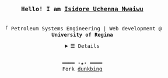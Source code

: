 <h3 align="center">
  <samp>Hello! I am <b><a target="_blank" href="https://github.com/Isidorev215">Isidore Uchenna Nwaiwu</a></b></samp>
</h3>
<p align="center">
  <br>
  <samp>
    「 Petroleum Systems Engineering | Web development @ <b>University of Regina</b> 
  </samp>
</p>
<details align="center">
  <summary>
    <samp>&#9776; Details</samp>
  </summary>
  <p align="center">
    <br>
    <a href="https://github.com/Isidorev215?tab=repositories&language=javascript" target="_blank"><img alt="Javascript" src="https://img.shields.io/badge/-Javascript-f1e05a?style=flat-square&logo=Javascript&logoColor=white"></a>
    <a href="https://github.com/Isidorev215?tab=repositories&language=typescript" target="_blank"><img alt="Go" src="https://img.shields.io/badge/-Typescript-375eab?style=flat-square&logo=Typescript&logoColor=white"></a>
    <a href="https://github.com/Isidorev215?tab=repositories&language=python" target="_blank"><img alt="Python" src="https://img.shields.io/badge/-Python-3572A5?style=flat-square&logo=Python&logoColor=white"></a>
    <a href="https://github.com/Isidorev215?tab=repositories&language=vue" target="_blank"><img alt="Vue" src="https://img.shields.io/badge/-Vue-297b50?style=flat-square&logo=VITE&logoColor=white"></a>
    <a href="https://github.com/Isidorev215?tab=repositories&language=svelte" target="_blank"><img alt="Svelte" src="https://img.shields.io/badge/Svelte-E34F26?style=flat-square&logo=Svelte&logoColor=white"></a>
    <a href="https://github.com/Isidorev215?tab=repositories&language=react" target="_blank"><img alt="React" src="https://img.shields.io/badge/-React-61dbfb?style=flat-square&logo=React&logoColor=white"></a>
    <br>
    <img src="https://github-readme-stats.vercel.app/api?username=Isidorev215&show_icons=true&hide_border=true&hide=issues&title_color=5391FE&icon_color=000000&text_color=555"></img><br>
    Check out my <a rel="nofollow noopener noreferrer" target="_blank" href="/resume.md">Resumé</a><br>
    <a href="https://github.com/Isidorev215?tab=followers" target="_blank"><img alt="Updates" src="https://img.shields.io/badge/--000000?style=flat-square&logo=RSS&logoColor=white"></a>
    <a href="https://github.com/Isidorev215" target="_blank"></a>
    <a href="https://github.com/Isidorev215/resume" target="_blank">
      <img alt="GitHub hits" src="https://img.shields.io/github/last-commit/Isidorev215/resume?label=profile%20updated&style=flat-square">
    </a>
    </samp>
  </p>
</details>
<br>
<samp>
  <p align="center">
    ════ ⋆★⋆ ════<br>
    Fork <a href="https://github.com/dunkbing/dunkbing">dunkbing</a>
  </p>
</samp>
